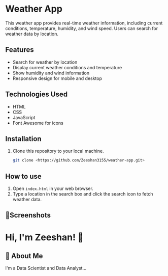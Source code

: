 
# Weather App

This weather app provides real-time weather information, including current conditions, temperature, humidity, and wind speed. Users can search for weather data by location.

## Features
- Search for weather by location
- Display current weather conditions and temperature
- Show humidity and wind information
- Responsive design for mobile and desktop
## Technologies Used

- HTML
- CSS
- JavaScript
- Font Awesome for icons
## Installation
1. Clone this repository to your local machine.
   ```bash
   git clone <https://github.com/Zeeshan3155/weather-app.git>
## How to use

1. Open `index.html` in your web browser.
2. Type a location in the search box and click the search icon to fetch weather data.
## 📸Screenshots
# Hi, I'm Zeeshan! 👋


## 🚀 About Me
I'm a Data Scientist and Data Analyst...